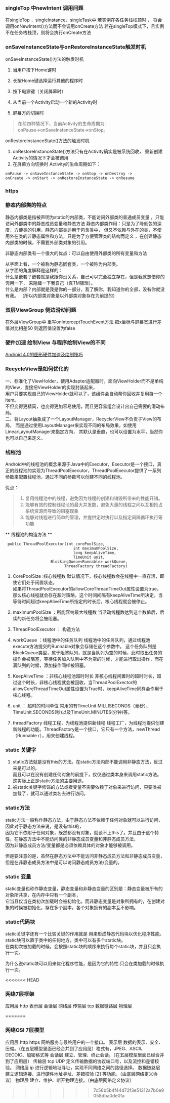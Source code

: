 ### singleTop 中newIntent 调用问题
在singleTop ，singleInstance，singleTask中 若实例在各任务栈栈顶时 ，
将会调用onNewIntent()方法而不会调用onCreate方法
若在singleTop模式下，且实例不在任务栈栈顶，则将会执行onCreate方法
### onSaveInstanceState与onRestoreInstanceState触发时机
onSaveInstanceState()方法的触发时机  
1. 当用户按下Home键时
2. 长按Home键选择运行其他的程序时
3. 按下电源键（关闭屏幕时）
4. 从当前一个Activity启动一个新的Activity时

5. 屏幕方向切换时

> 在前四种情况下，当前Activity的生命周期为:  
> onPause->onSaveInstanceState->onStop。

onRestoreInstanceState()方法的触发时机
1. onRestoreInstanceState()方法只有在Activity确实是被系统回收，
    重新创建Activity的情况下才会被调用
2. 在屏幕方向切换时 Activity的生命周期如下：
 ```
 onPause -> onSaveInstanceState -> onStop -> onDestroy -> 
 onCreate -> onStart -> onRestoreInstanceState -> onResume
 
 ```   

### https
### 静态内部类的特点

静态内部类是指被声明为static的内部类，不能访问外部类的普通成员变量
，只能访问外部类中的静态成员变量和静态方法
静态内部类作用：只是为了降低包的深度，方便类的引用，静态内部类适用于包含类中，
但又不依赖与外在的类，不使用外在类的非静态属性和方法，只是为了方便管理类的结构而定义
，在创建静态内部类的时候，不需要外部类对象的引用。

非静态内部类有一个很大的优点：可以自由使用外部类的所有变量和方法

从字面上看，一个被称为静态嵌套类，一个被称为内部类。  
从字面的角度解释是这样的：  
什么是嵌套？嵌套就是我跟你没关系，自己可以完全独立存在，但是我就想借你的壳用一下，
来隐藏一下我自己（真TM猥琐）。  
什么是内部？内部就是我是你的一部分，我了解你，我知道你的全部，没有你就没有我。
（所以内部类对象是以外部类对象存在为前提的）  

### 双层ViewGroup 侧边滑动问题

在外层ViewGroup中 重写onInterceptTouchEvent方法 
把x坐标与屏幕宽进行差值对比相差50 则返回值设置为false 

### 硬件加速 绘制View 与程序绘制View的不同
[Android 4.0的图形硬件加速及绘制技巧](http://blog.51cto.com/zuiniuwang/721798)

### RecycleView是如何优化的
一、标准化了ViewHolder，使用Adapter适配器时，面向ViewHolder而不是单纯的View，直接把ViewHolder的实现封装起来，  
用户只要实现自己的ViewHolder就可以了，该组件会自动帮你回收并复用每一个item。  
不但变得更精简，也变得更加容易使用，而且更容易组合设计出自己需要的滑动布局。  
二、将Layout抽象成了一个LayoutManager，RecyclerView不负责子View的布局，
而是通过使用LayoutManager来实现不同的布局效果，如使用LinearLayoutManager来指定方向，
其默认是垂直，也可以设置为水平，当然你也可以自己来定义。

### 线程池
Android中的线程池的概念来源于Java中的Executor，Executor是一个接口，真正的线程池的实现为ThreadPoolExecutor，ThreadPoolExecutor提供了一系列参数来配置线程池，通过不同的参数可以创建不同的线程池。

优点：
> 1. 复用线程池中的线程，避免因为线程的创建和销毁所带来的性能开销。
> 2. 能够有效的控制线程池的最大并发数，避免大量的线程之间以互相抢占系统资源而导致的阻塞现象
> 3. 能够对线程进行简单的管理，并提供定时执行以及指定间隔循环执行等功能

** 线程池的构造方法 **
```
 public ThreadPoolExecutor(int corePoolSize,
                              int maximumPoolSize,
                              long keepAliveTime,
                              TimeUnit unit,
                    BlockingQueue<Runnable> workQueue,
                          ThreadFactory threadFactory)
```
1. CorePoolSize :核心线程数
    默认情况下，核心线程数会在线程中一直存活，即使它们处于闲置状态。  
    如果将ThreadPoolExecutor的allowCoreThreadTimeOut属性设置为true，那么核心线程就会存在超时策略，这个时间间隔有keepAliveTime所决定，当等待时间超过keepAliveTime所指定的时长后，核心线程就会被停止。
    
2. maximumPoolSize ：所能容纳最大线程数
    当活动线程数达到这个数值后，后续的新任务将会被阻塞。
    
3. ThreadPoolExecutor ： 构造方法
4. workQueue ：线程池中的任务队列
    线程池中的任务队列，通过线程池execute方法提交的Runnable对象会存储在这个参数中。
    这个任务队列是BlockQueue类型，属于阻塞队列，就是当队列为空的时候，此时取出任务的操作会被阻塞，等待任务加入队列中不为空的时候，才能进行取出操作，而在满队列的时候，添加操作同样被阻塞。
5. KeepAliveTime ：非核心线程池超时时长
    非核心线程闲置时的超时时长，超过这个时长，非核心线程就会被回收，当ThreadPoolExector的allowCoreThreadTimeOut属性设置为True时，keepAliveTime同样会作用于核心线程。
6. unit ： 超时的时间单位
    常用的有TimeUnit.MILLISECONDS（毫秒）、TimeUnit.SECONDS(秒)以及TimeUnit.MINUTES(分钟)等。
7. threadFactory 线程工程，为线程池提供新线程
    线程工厂，为线程池提供创建新线程的功能。ThreadFactory是一个接口，它只有一个方法，newThread（Runnable r），用来创建线程。
    
### static 关键字
1. static方法就是没有this的方法。在static方法内部不能调用非静态方法，反过来是可以的。  
而且可以在没有创建任何对象的前提下，仅仅通过类本身来调用static方法。这实际上正是static方法的主要用途。
2. 被static关键字修饰的方法或者变量不需要依赖于对象来进行访问，只要类被加载了，就可以通过类名去进行访问。

### static方法
static方法一般称作静态方法，由于静态方法不依赖于任何对象就可以进行访问，因此对于静态方法来说，是没有this的，  
因为它不依附于任何对象，既然都没有对象，就谈不上this了。并且由于这个特性，在静态方法中不能访问类的非静态成员变量和非静态成员方法，  
因为非静态成员方法/变量都是必须依赖具体的对象才能够被调用。

但是要注意的是，虽然在静态方法中不能访问非静态成员方法和非静态成员变量，但是在非静态成员方法中是可以访问静态成员方法/变量的。
### static 变量
static变量也称作静态变量，静态变量和非静态变量的区别是：静态变量被所有的对象所共享，在内存中只有一个副本，  
它当且仅当在类初次加载时会被初始化。而非静态变量是对象所拥有的，在创建对象的时候被初始化，存在多个副本，各个对象拥有的副本互不影响。

### static代码块
static关键字还有一个比较关键的作用就是 用来形成静态代码块以优化程序性能。static块可以置于类中的任何地方，类中可以有多个static块。  
在类初次被加载的时候，会按照static块的顺序来执行每个static块，并且只会执行一次。

为什么说static块可以用来优化程序性能，是因为它的特性:只会在类加载的时候执行一次。

<<<<<<< HEAD
### 网络7层框架
应用层 http
表示层
会话层
网络层
传输层 tcp
数据链路层
物理层

=======
### 网络OSI 7层模型
应用层    http https 网络服务与最终用户的一个接口。
表示层    数据的表示、安全、压缩。（在五层模型里面已经合并到了应用层）格式有，JPEG、ASCll、DECOIC、加密格式等
会话层    建立、管理、终止会话。（在五层模型里面已经合并到了应用层）
传输层    tcp UDP 定义传输数据的协议端口号，以及流控和差错校验。
网络层    ip 进行逻辑地址寻址，实现不同网络之间的路径选择。
数据链路层   建立逻辑连接、进行硬件地址寻址、差错校验 [2]  等功能。（由底层网络定义协议）
物理层      建立、维护、断开物理连接。（由底层网络定义协议）


    
>>>>>>> 7c56b5b4f44d72f3e51312a7b0e9058dba0de0fa
